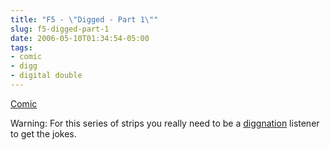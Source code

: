 ```yaml
---
title: "F5 - \"Digged - Part 1\""
slug: f5-digged-part-1
date: 2006-05-10T01:34:54-05:00
tags:
- comic
- digg
- digital double
---
```

[Comic](http://digitaldouble.smackjeeves.com/comics/54172/)

Warning: For this series of strips you really need to be a [diggnation](http://www.diggnation.com/) listener to get the jokes.
